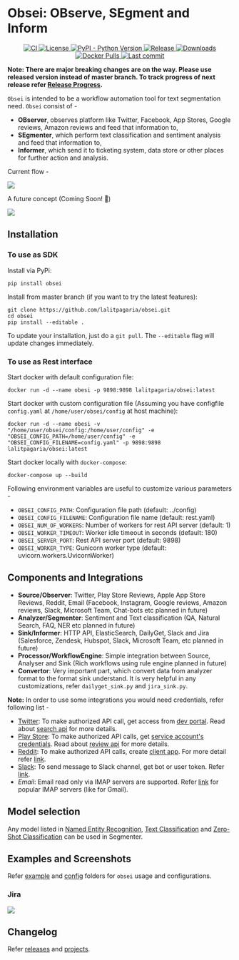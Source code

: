 # Obsei: OBserve, SEgment and Inform

<p align="center">
    <a href="https://github.com/lalitpagaria/obsei/actions">
        <img alt="CI" src="https://github.com/lalitpagaria/obsei/workflows/CI/badge.svg?branch=master">
    </a>
    <a href="https://github.com/lalitpagaria/obsei/blob/master/LICENSE">
        <img alt="License" src="https://img.shields.io/github/license/lalitpagaria/obsei?color=blue">
    </a>
    <a href="https://pypi.org/project/obsei">
        <img src="https://img.shields.io/pypi/pyversions/obsei" alt="PyPI - Python Version" />
    </a>
    <a href="https://pypi.org/project/obsei/">
        <img alt="Release" src="https://img.shields.io/pypi/v/obsei">
    </a>
    <a href="https://pepy.tech/project/obsei">
        <img src="https://pepy.tech/badge/obsei/month" alt="Downloads" />
    </a>
    <a href="https://hub.docker.com/r/lalitpagaria/obsei">
        <img src="https://img.shields.io/docker/pulls/lalitpagaria/obsei" alt="Docker Pulls" />
    </a>
    <a href="https://github.com/lalitpagaria/obsei/commits/master">
        <img alt="Last commit" src="https://img.shields.io/github/last-commit/lalitpagaria/obsei">
    </a>
</p>

**Note: There are major breaking changes are on the way. Please use released version instead of master branch. To track progress of next release refer [Release Progress](#release-progress).**


`Obsei` is intended to be a workflow automation tool for text segmentation need. `Obsei` consist of -
 - **OBserver**, observes platform like Twitter, Facebook, App Stores, Google reviews, Amazon reviews and feed that information to,
 - **SEgmenter**, which perform text classification and sentiment analysis and feed that information to,
 - **Informer**, which send it to ticketing system, data store or other places for further action and analysis.

Current flow -

![](https://raw.githubusercontent.com/lalitpagaria/obsei/master/images/Obsei-flow-diagram.png)

A future concept (Coming Soon! :slightly_smiling_face:)

![](https://raw.githubusercontent.com/lalitpagaria/obsei/master/images/Obsei-future-concept.png)


## Installation

### To use as SDK
Install via PyPi:
```shell
pip install obsei
```
Install from master branch (if you want to try the latest features):
```shell
git clone https://github.com/lalitpagaria/obsei.git
cd obsei
pip install --editable .
```

To update your installation, just do a `git pull`. The `--editable` flag
will update changes immediately.

### To use as Rest interface
Start docker with default configuration file:
```shell
docker run -d --name obesi -p 9898:9898 lalitpagaria/obsei:latest
```
Start docker with custom configuration file (Assuming you have configfile `config.yaml` at `/home/user/obsei/config` at host machine):
```shell
docker run -d --name obesi -v "/home/user/obsei/config:/home/user/config" -e "OBSEI_CONFIG_PATH=/home/user/config" -e "OBSEI_CONFIG_FILENAME=config.yaml" -p 9898:9898 lalitpagaria/obsei:latest
```
Start docker locally with `docker-compose`:
```shell
docker-compose up --build
```
Following environment variables are useful to customize various parameters -
- `OBSEI_CONFIG_PATH`: Configuration file path (default: ../config)
- `OBSEI_CONFIG_FILENAME`: Configuration file name (default: rest.yaml)
- `OBSEI_NUM_OF_WORKERS`: Number of workers for rest API server (default: 1)
- `OBSEI_WORKER_TIMEOUT`: Worker idle timeout in seconds (default: 180)
- `OBSEI_SERVER_PORT`: Rest API server port (default: 9898)
- `OBSEI_WORKER_TYPE`: Gunicorn worker type (default: uvicorn.workers.UvicornWorker)

## Components and Integrations

- **Source/Observer**: Twitter, Play Store Reviews, Apple App Store Reviews, Reddit, Email (Facebook, Instagram, Google reviews, Amazon reviews, Slack, Microsoft Team, Chat-bots etc planned in future)
- **Analyzer/Segmenter**: Sentiment and Text classification (QA, Natural Search, FAQ, NER etc planned in future)
- **Sink/Informer**: HTTP API, ElasticSearch, DailyGet, Slack and Jira (Salesforce, Zendesk, Hubspot, Slack, Microsoft Team, etc planned in future)
- **Processor/WorkflowEngine**: Simple integration between Source, Analyser and Sink (Rich workflows using rule engine planned in future)
- **Convertor**: Very important part, which convert data from analyzer format to the format sink understand. It is very helpful in any customizations, refer `dailyget_sink.py` and `jira_sink.py`.

**Note:** In order to use some integrations you would need credentials, refer following list -
- [Twitter](https://twitter.com/): To make authorized API call, get access from [dev portal](https://developer.twitter.com/en/apply-for-access). Read about [search api](https://developer.twitter.com/en/docs/twitter-api/tweets/search/introduction) for more details. 
- [Play Store](https://play.google.com/): To make authorized API calls, get [service account's credentials](https://developers.google.com/identity/protocols/oauth2/service-account). Read about [review api](https://googleapis.github.io/google-api-python-client/docs/dyn/androidpublisher_v3.reviews.html) for more details.
- [Reddit](https://www.reddit.com/): To make authorized API calls, create [client app](https://www.reddit.com/prefs/apps). For more detail refer [link](https://praw.readthedocs.io/en/latest/getting_started/authentication.html).
- [Slack](https://slack.com/): To send message to Slack channel, get bot or user token. Refer [link](https://api.slack.com/authentication/token-types#bot).
- *Email*: Email read only via IMAP servers are supported. Refer [link](https://www.systoolsgroup.com/imap/) for popular IMAP servers (like for Gmail).

## Model selection
Any model listed in [Named Entity Recognition](https://huggingface.co/models?filter=token-classification), [Text Classification](https://huggingface.co/models?filter=text-classification) and [Zero-Shot Classification](https://huggingface.co/models?filter=zero-shot-classification) can be used in Segmenter.

## Examples and Screenshots
Refer [example](https://github.com/lalitpagaria/obsei/tree/master/example) and [config](https://github.com/lalitpagaria/obsei/tree/master/config) folders for `obsei` usage and configurations.

### Jira
![](https://raw.githubusercontent.com/lalitpagaria/obsei/master/images/jira_screenshot.png)

## Changelog
Refer [releases](https://github.com/lalitpagaria/obsei/releases) and [projects](https://github.com/lalitpagaria/obsei/projects).
